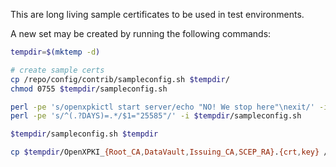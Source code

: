 This are long living sample certificates to be used in test environments.

A new set may be created by running the following commands:

```bash
tempdir=$(mktemp -d)

# create sample certs
cp /repo/config/contrib/sampleconfig.sh $tempdir/
chmod 0755 $tempdir/sampleconfig.sh

perl -pe 's/openxpkictl start server/echo "NO! We stop here"\nexit/' -i $tempdir/sampleconfig.sh
perl -pe 's/^(.?DAYS)=.*/$1="25585"/' -i $tempdir/sampleconfig.sh

$tempdir/sampleconfig.sh $tempdir

cp $tempdir/OpenXPKI_{Root_CA,DataVault,Issuing_CA,SCEP_RA}.{crt,key} /repo/tools/testenv/certificates/
```
